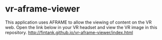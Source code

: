 # vr-aframe-viewer

This application uses AFRAME to allow the viewing of content on the VR web.
Open the link below in your VR headset and view the VR image in this repository.
http://fintank.github.io/vr-aframe-viewer/index.html